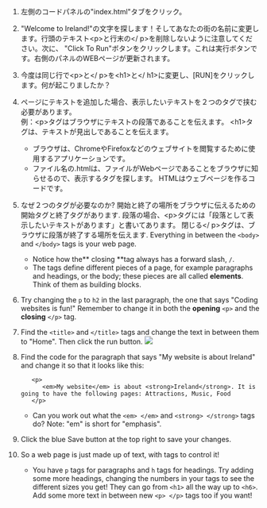 1. 左側のコードパネルの"index.html"タブをクリック。
2. "Welcome to Ireland!"の文字を探します！そしてあなたの街の名前に変更します。行頭のテキスト&lt;p&gt;と行末の&lt;/ p&gt;を削除しないように注意してください。次に、 "Click To Run"ボタンをクリックします。これは実行ボタンです。右側のパネルのWEBページが更新されます。
3. 今度は同じ行で&lt;p&gt;と&lt;/ p&gt;を&lt;h1&gt;と&lt;/ h1&gt;に変更し、\[RUN\]をクリックします。何が起こりましたか？
4. ページにテキストを追加した場合、表示したいテキストを２つのタグで挟む必要があります。  
   例：&lt;p&gt;タグはブラウザにテキストの段落であることを伝えます。 &lt;h1&gt;タグは、テキストが見出しであることを伝えます。

   * ブラウザは、ChromeやFirefoxなどのウェブサイトを閲覧するために使用するアプリケーションです。
   * ファイル名の.htmlは、ファイルがWebページであることをブラウザに知らせるので、表示するタグを探します。 HTMLはウェブページを作るコードです。

5. なぜ２つのタグが必要なのか? 開始と終了の場所をブラウザに伝えるための開始タグと終了タグがあります. 段落の場合、&lt;p&gt;タグには「段落として表示したいテキストがあります」と書いてあります。 閉じる&lt;/ p&gt;タグは、ブラウザに段落が終了する場所を伝えます. Everything in between the `<body>` and `</body>` tags is your web page.

   * Notice how the** closing **tag always has a forward slash, `/`.
   * The tags define different pieces of a page, for example paragraphs and headings, or the body; these pieces are all called **elements**. Think of them as building blocks.

6. Try changing the `p` to `h2` in the last paragraph, the one that says "Coding websites is fun!" Remember to change it in both the **opening** `<p>` and the **closing** `</p>` tag.

7. Find the `<title>` and `</title>` tags and change the text in between them to "Home". Then click the run button. ![](/assets/FirstTagsAndRun.png)

8. Find the code for the paragraph that says "My website is about Ireland" and change it so that it looks like this:

   ```
      <p>
         <em>My website</em> is about <strong>Ireland</strong>. It is going to have the following pages: Attractions, Music, Food
      </p>
   ```

   * Can you work out what the `<em> </em>` and `<strong> </strong>` tags do? Note: "em" is short for "emphasis".

9. Click the blue Save button at the top right to save your changes.

10. So a web page is just made up of text, with tags to control it!
    * You have `p` tags for paragraphs and `h` tags for headings. Try adding some more headings, changing the numbers in your tags to see the different sizes you get! They can go from `<h1>` all the way up to `<h6>`. Add some more text in between new `<p> </p>` tags too if you want!



